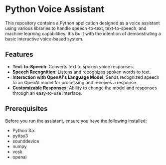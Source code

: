 # Python Voice Assistant

This repository contains a Python application designed as a voice assistant using various libraries to handle speech-to-text, text-to-speech, and machine learning capabilities. It's built with the intention of demonstrating a basic interactive voice-based system.

## Features

- **Text-to-Speech**: Converts text to spoken voice responses.
- **Speech Recognition**: Listens and recognizes spoken words to text.
- **Interaction with OpenAI's Language Model**: Sends recognized speech to an OpenAI model for processing and receives a response.
- **Customizable Responses**: Ability to change the model and responses through an easy-to-use interface.

## Prerequisites

Before you run the assistant, ensure you have the following installed:

- Python 3.x
- pyttsx3
- sounddevice
- numpy
- vosk
- openai